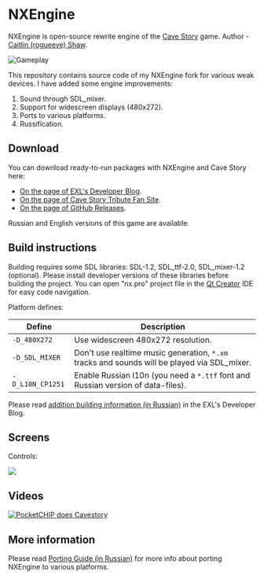 NXEngine
========

NXEngine is open-source rewrite engine of the [Cave Story](https://en.wikipedia.org/wiki/Cave_Story) game. Author - [Caitlin (rogueeve) Shaw](http://nxengine.sourceforge.net/).

![Gameplay](https://i.imgur.com/SmfyYuC.jpg)

This repository contains source code of my NXEngine fork for various weak devices. I have added some engine improvements:

1. Sound through SDL_mixer.
2. Support for widescreen displays (480x272).
3. Ports to various platforms.
4. Russification.

## Download

You can download ready-to-run packages with NXEngine and Cave Story here:

- [On the page of EXL's Developer Blog](http://exlmoto.ru/nxengine/#4).
- [On the page of Cave Story Tribute Fan Site](https://www.cavestory.org/download/cave-story.php).
- [On the page of GitHub Releases](https://github.com/EXL/NXEngine/releases).

Russian and English versions of this game are available.

## Build instructions

Building requires some SDL libraries: SDL-1.2, SDL_ttf-2.0, SDL_mixer-1.2 (optional). Please install developer versions of these libraries before building the project. You can open "nx.pro" project file in the [Qt Creator](https://www.qt.io/download) IDE for easy code navigation.

Platform defines:

| Define | Description |
| --- | --- |
| `-D_480X272` | Use widescreen 480x272 resolution. |
| `-D_SDL_MIXER` | Don't use realtime music generation, `*.xm` tracks and sounds will be played via SDL_mixer. |
| `-D_L10N_CP1251` | Enable Russian l10n (you need a `*.ttf` font and Russian version of data-files). |

Please read [addition building information (in Russian)](http://exlmoto.ru/nxengine/#3) in the EXL's Developer Blog.

## Screens

Controls:

![](https://i.imgur.com/mJbPkoB.jpg)

## Videos
[![PocketCHIP does Cavestory](https://i.imgur.com/INGpWBt.png)](https://www.youtube.com/watch?v=plpH7SVZF0Q)

## More information

Please read [Porting Guide (in Russian)](http://exlmoto.ru/nxengine) for more info about porting NXEngine to various platforms.
